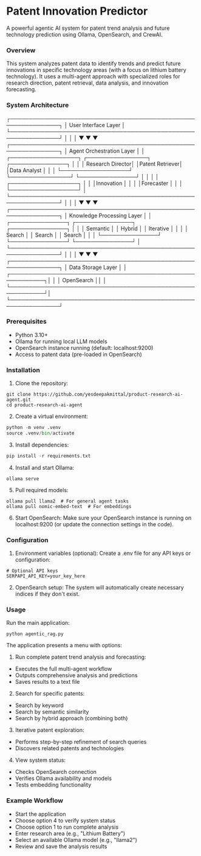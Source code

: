 # Patent Innovation Predictor
A powerful agentic AI system for patent trend analysis and future technology prediction using Ollama, OpenSearch, and CrewAI.

### Overview
This system analyzes patent data to identify trends and predict future innovations in specific technology areas (with a focus on lithium battery technology). It uses a multi-agent approach with specialized roles for research direction, patent retrieval, data analysis, and innovation forecasting.

### System Architecture

┌───────────────────────────────────────────────────────────────┐
│                     User Interface Layer                      │
└───────────────────────────────────────────────────────────────┘
                │                │                │
                ▼                ▼                ▼
┌───────────────────────────────────────────────────────────────┐
│                     Agent Orchestration Layer                 │
│  ┌──────────────────┐   ┌────────────────┐  ┌───────────────┐ │
│  │ Research Director│   │Patent Retriever│  │Data Analyst   │ │
│  └──────────────────┘   └────────────────┘  └───────────────┘ │
│                                                               │
│  ┌──────────────────┐                                         │
│  │Innovation        │                                         │
│  │Forecaster        │                                         │
│  └──────────────────┘                                         │
└───────────────────────────────────────────────────────────────┘
                │                │                │
                ▼                ▼                ▼
┌───────────────────────────────────────────────────────────────┐
│                   Knowledge Processing Layer                  │
│  ┌───────────────┐    ┌───────────────┐    ┌───────────────┐  │
│  │ Semantic      │    │ Hybrid        │    │ Iterative     │  │
│  │ Search        │    │ Search        │    │ Search        │  │
│  └───────────────┘    └───────────────┘    └───────────────┘  │
└───────────────────────────────────────────────────────────────┘
                │                │                │
                ▼                ▼                ▼
┌───────────────────────────────────────────────────────────────┐
│                        Data Storage Layer                     │
│  ┌───────────────────────────────────────────────────────────┐│
│  │                       OpenSearch                          ││
│  └───────────────────────────────────────────────────────────┘│
└───────────────────────────────────────────────────────────────┘

### Prerequisites
- Python 3.10+
- Ollama for running local LLM models
- OpenSearch instance running (default: localhost:9200)
- Access to patent data (pre-loaded in OpenSearch)

### Installation
1. Clone the repository:
```
git clone https://github.com/yesdeepakmittal/product-research-ai-agent.git
cd product-research-ai-agent
```

2. Create a virtual environment:
```python
python -m venv .venv
source .venv/bin/activate 
```

3. Install dependencies:
```python
pip install -r requirements.txt
```

4. Install and start Ollama:
```
ollama serve
```

5. Pull required models:
```
ollama pull llama2  # For general agent tasks
ollama pull nomic-embed-text  # For embeddings
```

6. Start OpenSearch: Make sure your OpenSearch instance is running on localhost:9200 (or update the connection settings in the code).

### Configuration
1. Environment variables (optional): Create a .env file for any API keys or configuration:
```
# Optional API keys
SERPAPI_API_KEY=your_key_here
```

2. OpenSearch setup: The system will automatically create necessary indices if they don't exist.

### Usage
Run the main application:
```
python agentic_rag.py
```

The application presents a menu with options:

1. Run complete patent trend analysis and forecasting:
- Executes the full multi-agent workflow
- Outputs comprehensive analysis and predictions
- Saves results to a text file

2. Search for specific patents:
- Search by keyword
- Search by semantic similarity
- Search by hybrid approach (combining both)

3. Iterative patent exploration:
- Performs step-by-step refinement of search queries
- Discovers related patents and technologies

4. View system status:
- Checks OpenSearch connection
- Verifies Ollama availability and models
- Tests embedding functionality

### Example Workflow
- Start the application
- Choose option 4 to verify system status
- Choose option 1 to run complete analysis
- Enter research area (e.g., "Lithium Battery")
- Select an available Ollama model (e.g., "llama2")
- Review and save the analysis results